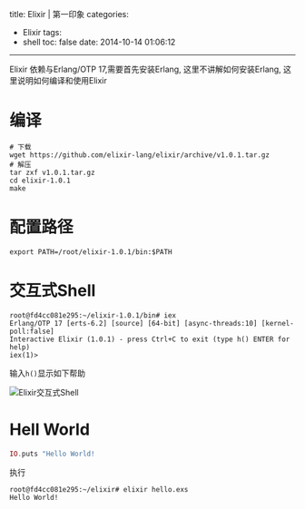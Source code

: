 title: Elixir | 第一印象
categories:
  - Elixir
tags:
  - shell
toc: false
date: 2014-10-14 01:06:12
---

Elixir 依赖与Erlang/OTP 17,需要首先安装Erlang, 这里不讲解如何安装Erlang, 这里说明如何编译和使用Elixir

# 编译

```shell
# 下载
wget https://github.com/elixir-lang/elixir/archive/v1.0.1.tar.gz
# 解压
tar zxf v1.0.1.tar.gz
cd elixir-1.0.1
make
```
# 配置路径

```
export PATH=/root/elixir-1.0.1/bin:$PATH
```

# 交互式Shell

```
root@fd4cc081e295:~/elixir-1.0.1/bin# iex
Erlang/OTP 17 [erts-6.2] [source] [64-bit] [async-threads:10] [kernel-poll:false]
Interactive Elixir (1.0.1) - press Ctrl+C to exit (type h() ENTER for help)
iex(1)>
```
输入`h()`显示如下帮助

![Elixir交互式Shell][1]

# Hell World

```elixir
IO.puts "Hello World!
```

执行

```
root@fd4cc081e295:~/elixir# elixir hello.exs
Hello World!
```

 [1]: /assets/images/94E0C021-A9FE-44CD-97C5-EA564C66BC78.png

